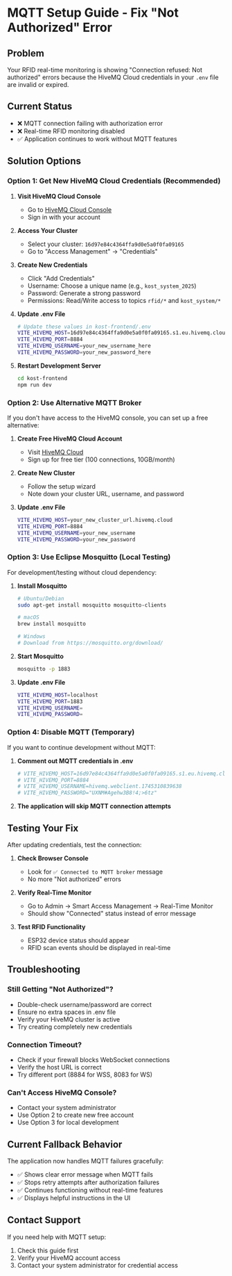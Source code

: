 # MQTT Setup Guide - Fix "Not Authorized" Error

## Problem
Your RFID real-time monitoring is showing "Connection refused: Not authorized" errors because the HiveMQ Cloud credentials in your `.env` file are invalid or expired.

## Current Status
- ❌ MQTT connection failing with authorization error
- ❌ Real-time RFID monitoring disabled
- ✅ Application continues to work without MQTT features

## Solution Options

### Option 1: Get New HiveMQ Cloud Credentials (Recommended)

1. **Visit HiveMQ Cloud Console**
   - Go to [HiveMQ Cloud Console](https://console.hivemq.cloud/)
   - Sign in with your account

2. **Access Your Cluster**
   - Select your cluster: `16d97e84c4364ffa9d0e5a0f0fa09165`
   - Go to "Access Management" → "Credentials"

3. **Create New Credentials**
   - Click "Add Credentials"
   - Username: Choose a unique name (e.g., `kost_system_2025`)
   - Password: Generate a strong password
   - Permissions: Read/Write access to topics `rfid/*` and `kost_system/*`

4. **Update .env File**
   ```bash
   # Update these values in kost-frontend/.env
   VITE_HIVEMQ_HOST=16d97e84c4364ffa9d0e5a0f0fa09165.s1.eu.hivemq.cloud
   VITE_HIVEMQ_PORT=8884
   VITE_HIVEMQ_USERNAME=your_new_username_here
   VITE_HIVEMQ_PASSWORD=your_new_password_here
   ```

5. **Restart Development Server**
   ```bash
   cd kost-frontend
   npm run dev
   ```

### Option 2: Use Alternative MQTT Broker

If you don't have access to the HiveMQ console, you can set up a free alternative:

1. **Create Free HiveMQ Cloud Account**
   - Visit [HiveMQ Cloud](https://www.hivemq.com/mqtt-cloud-broker/)
   - Sign up for free tier (100 connections, 10GB/month)

2. **Create New Cluster**
   - Follow the setup wizard
   - Note down your cluster URL, username, and password

3. **Update .env File**
   ```bash
   VITE_HIVEMQ_HOST=your_new_cluster_url.hivemq.cloud
   VITE_HIVEMQ_PORT=8884
   VITE_HIVEMQ_USERNAME=your_new_username
   VITE_HIVEMQ_PASSWORD=your_new_password
   ```

### Option 3: Use Eclipse Mosquitto (Local Testing)

For development/testing without cloud dependency:

1. **Install Mosquitto**
   ```bash
   # Ubuntu/Debian
   sudo apt-get install mosquitto mosquitto-clients
   
   # macOS
   brew install mosquitto
   
   # Windows
   # Download from https://mosquitto.org/download/
   ```

2. **Start Mosquitto**
   ```bash
   mosquitto -p 1883
   ```

3. **Update .env File**
   ```bash
   VITE_HIVEMQ_HOST=localhost
   VITE_HIVEMQ_PORT=1883
   VITE_HIVEMQ_USERNAME=
   VITE_HIVEMQ_PASSWORD=
   ```

### Option 4: Disable MQTT (Temporary)

If you want to continue development without MQTT:

1. **Comment out MQTT credentials in .env**
   ```bash
   # VITE_HIVEMQ_HOST=16d97e84c4364ffa9d0e5a0f0fa09165.s1.eu.hivemq.cloud
   # VITE_HIVEMQ_PORT=8884
   # VITE_HIVEMQ_USERNAME=hivemq.webclient.1745310839638
   # VITE_HIVEMQ_PASSWORD="UXNM#Agehw3B8!4;>6tz"
   ```

2. **The application will skip MQTT connection attempts**

## Testing Your Fix

After updating credentials, test the connection:

1. **Check Browser Console**
   - Look for `✅ Connected to MQTT broker` message
   - No more "Not authorized" errors

2. **Verify Real-Time Monitor**
   - Go to Admin → Smart Access Management → Real-Time Monitor
   - Should show "Connected" status instead of error message

3. **Test RFID Functionality**
   - ESP32 device status should appear
   - RFID scan events should be displayed in real-time

## Troubleshooting

### Still Getting "Not Authorized"?
- Double-check username/password are correct
- Ensure no extra spaces in .env file
- Verify your HiveMQ cluster is active
- Try creating completely new credentials

### Connection Timeout?
- Check if your firewall blocks WebSocket connections
- Verify the host URL is correct
- Try different port (8884 for WSS, 8083 for WS)

### Can't Access HiveMQ Console?
- Contact your system administrator
- Use Option 2 to create new free account
- Use Option 3 for local development

## Current Fallback Behavior

The application now handles MQTT failures gracefully:
- ✅ Shows clear error message when MQTT fails
- ✅ Stops retry attempts after authorization failures
- ✅ Continues functioning without real-time features
- ✅ Displays helpful instructions in the UI

## Contact Support

If you need help with MQTT setup:
1. Check this guide first
2. Verify your HiveMQ account access
3. Contact your system administrator for credential access